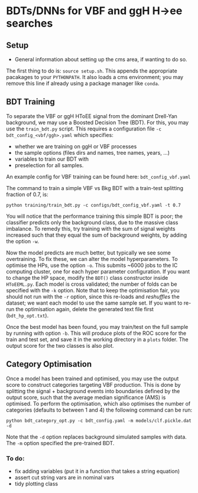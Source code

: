 # BDTs/DNNs for VBF and ggH H->ee searches 

## Setup

* General information about setting up the cms area, if wanting to do so.

The first thing to do is: `source setup.sh`. This appends the appropriate pacakages to your `PYTHONPATH`. It also loads a cms environment; you may remove this line if already using a package manager like `conda`.

## BDT Training

To separate the VBF or ggH HToEE signal from the dominant Drell-Yan background, we may use a Boosted Decision Tree (BDT).
For this, you may use the `train_bdt.py` script. This requires a configuration file `-c bdt_config_<vbf/ggh>.yaml` which specifies: 

* whether we are training on ggH or VBF processes
* the sample options (files dirs and names, tree names, years, ...)
* variables to train our BDT with
* preselection for all samples.

An example config for VBF training can be found here:  `bdt_config_vbf.yaml`

The command to train a simple VBF vs Bkg BDT with a train-test splitting fraction of 0.7, is:

```
python training/train_bdt.py -c configs/bdt_config_vbf.yaml -t 0.7
```

You will notice that the performance training this simple BDT is poor; the classifier predicts only the background class, due to the massive class imbalance. To remedy this, try training with the sum of signal weights increased such that they equal the sum of background weights, by adding the option `-w`.

Now the model predicts are much better, but typically we see some overtraining. To fix these, we can alter the model hyperparameters. To optimise the HPs, use the option `-o`. This submits ~6000 jobs to the IC computing cluster, one for each hyper parameter configuration. If you want to change the HP space, modify the `BDT()` class constructor inside `HToEEML.py`. Each model is cross validated; the number of folds can be specified with the `-k` option.
Note that to keep the optimisation fair, you should not run with the `-r` option, since this re-loads and *reshuffles* the dataset; we want each model to use the same sample set.
If you want to re-run the optimisation again, delete the generated text file first (`bdt_hp_opt.txt`).

Once the best model has been found, you may train/test on the full sample by running with option `-b`. This will produce plots of the ROC score for the train and test set, and save it in the working directory in a `plots` folder. The output score for the two classes is also plot.

## Category Optimisation
Once a model has been trained and optimised, you may use the output score to construct categories targeting VBF production.
This is done by splitting the signal + background events into boundaries defined by the output score, such that the average median significance (AMS) is optimised.
To perform the optimisation, which also optimises the number of categories (defaults to between 1 and 4) the following command can be run:

``python bdt_category_opt.py -c bdt_config.yaml -m models/clf.pickle.dat -d``

Note that the `-d` option replaces background simulated samples with data. The `-m` option specified the pre-trained BDT.

### To do:
* fix adding variables (put it in a function that takes a string equation)
* assert cut string vars are in nominal vars
* tidy plotting class
